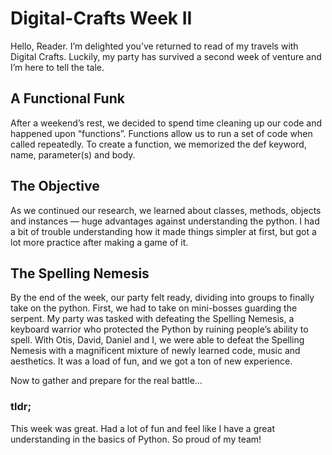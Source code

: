 # Digital-Crafts Week II
Hello, Reader. I’m delighted you’ve returned to read of my travels with Digital Crafts. Luckily, my party has survived a second week of venture and I’m here to tell the tale.

## A Functional Funk
After a weekend’s rest, we decided to spend time cleaning up our code and happened upon “functions”. Functions allow us to run a set of code when called repeatedly. To create a function, we memorized the def keyword, name, parameter(s) and body. 

## The Objective 
As we continued our research, we learned about classes, methods, objects and instances — huge advantages against understanding the python.  I had a bit of trouble understanding how it made things simpler at first, but got a lot more practice after making a game of it. 

## The Spelling Nemesis
By the end of the week, our party felt ready, dividing into groups to finally take on the python. First, we had to take on mini-bosses guarding the serpent. My party was tasked with defeating the Spelling Nemesis, a keyboard warrior who protected the Python by ruining people’s ability to spell. With Otis, David, Daniel and I, we were able to defeat the Spelling Nemesis with a magnificent mixture of newly learned code, music and aesthetics. It was a load of fun, and we got a ton of new experience. 

Now to gather and prepare for the real battle…

### tldr;
This week was great. Had a lot of fun and feel like I have a great understanding in the basics of Python. So proud of my team!